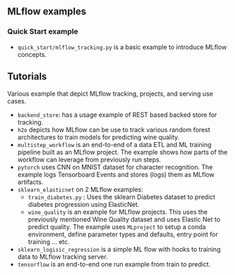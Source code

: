 ## MLflow examples

### Quick Start example
* `quick_start/mlflow_tracking.py` is a basic example to introduce MLflow concepts.

## Tutorials
Various example that depict MLflow tracking, projects, and serving use cases.

* `backend_store`: has a usage example of REST based backed store for tracking.
* `h2o` depicts how MLflow can be use to track various random forest architectures to train models 
for predicting wine quality.
* `multistep_workflow` is an end-to-end of a data ETL and ML training pipeline built as an MLflow 
project. The example shows how parts of the workflow can leverage from previously run steps.
* `pytorch` uses CNN on MNIST dataset for character recognition. The example logs Tensorboard Events
and stores (logs) them as MLflow artifacts.
* `sklearn_elasticnet` on 2 MLflow examples:
   * `train_diabetes.py` : Uses the sklearn Diabetes dataset to predict diabetes progression 
   using ElasticNet.
   * `wine_quality` is an example for MLflow projects. This uses the previously mentioned Wine 
   Quality dataset and uses Elastic Net to predict quality. The example uses `MLproject` to setup a 
   conda environment, define parameter types and defaults, entry point for training ... etc.
* `sklearn_logisic_regression` is a simple ML flow with hooks to training data to MLflow 
tracking server.
* `tensorflow` is an end-to-end one run example from train to predict.
